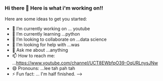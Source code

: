 ### Hi there 👋 Here is what i'm  working on!!


Here are some ideas to get you started:

- 🔭 I’m currently working on ... youtube 
- 🌱 I’m currently learning ...python
- 👯 I’m looking to collaborate on ...data science
- 🤔 I’m looking for help with ...was
- 💬 Ask me about ...anything
- 📫 How to reach me: ...https://www.youtube.com/channel/UCT8EWbfpO39-OqURLnysJNw
- 😄 Pronouns: ...lee tah pah tah
- ⚡ Fun fact: ... I'm half finished.
-->
